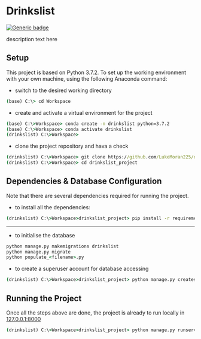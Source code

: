 # Drinkslist

[![Generic badge](https://img.shields.io/badge/Drinkslist-PythonAnywhere-brightgreen.svg)](http://drinkslist.pythonanywhere.com/)

description text here

## Setup

This project is based on Python 3.7.2. To set up the working environment with your own machine, using the following Anaconda command:

* switch to the desired working directory

```cmd
(base) C:\> cd Workspace
```

* create and activate a virtual environment for the project

```cmd
(base) C:\>Workspace> conda create -n drinkslist python=3.7.2
(base) C:\>Workspace> conda activate drinkslist
(drinkslist) C:\>Workspace>
```

* clone the project repository and hava a check

```cmd
(drinkslist) C:\>Workspace> git clone https://github.com/LukeMoran225/drinkslist_project.git
(drinkslist) C:\>Workspace> cd drinkslist_project
```

## Dependencies & Database Configuration

Note that there are several dependencies required for running the project.

* to install all the dependencies:

```cmd
(drinkslist) C:\>Workspace>drinkslist_project> pip install -r requirements.txt
```

---

* to initialise the database

```cmd
python manage.py makemigrations drinkslist
python manage.py migrate
python populate_<filename>.py
```

* to create a superuser account for database accessing

```cmd
(drinkslist) C:\>Workspace>drinkslist_project> python manage.py createsuperuser
```

## Running the Project

Once all the steps above are done, the project is already to run locally in [127.0.0.1:8000](http://127.0.0.1:8000/)

```cmd
(drinkslist) C:\>Workspace>drinkslist_project> python manage.py runserver
```
